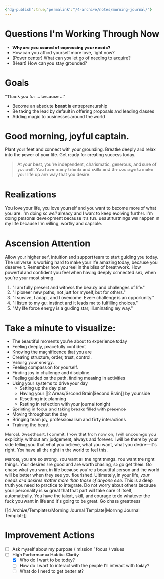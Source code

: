 ```yaml
---
{"dg-publish":true,"permalink":"/4-archive/notes/morning-journal/"}
---
```


# Questions I'm Working Through Now
- **Why are you scared of expressing your needs?**
- How can you afford yourself more love, right now?
- (Power center) What can you let go of needing to acquire?
- (Heart) How can you stay grounded?

# Goals
"Thank you for ... because ..."

- Become an absolute **beast** in entrepreneurship
- Be taking the lead by default in offering proposals and leading classes
- Adding magic to businesses around the world

# Good morning, joyful captain.
Plant your feet and connect with your grounding.
Breathe deeply and relax into the power of your life.
Get ready for creating success today.

> At your best, you're independent, charismatic, generous, and sure of yourself. You have many talents and skills and the courage to make your life up any way that you desire.

# Realizations
You love your life, you love yourself and you want to become more of what you are.
I'm doing *so well* already and I want to keep evolving further. I'm doing personal development because it's fun.
Beautiful things will happen in my life because I'm willing, worthy and capable.

# Ascension Attention
Allow your higher self, intuition and support team to start guiding you today.
The universe is working hard to make your life amazing today, because you deserve it.
Remember how you feel in the bliss of breathwork. How powerful and confident you feel when having deeply connected sex, when you're your most strong.

1. "I am fully present and witness the beauty and challenges of life."
2. "I pioneer new paths, not just for myself, but for others."
3. "I survive, I adapt, and I overcome. Every challenge is an opportunity."
4. "I listen to my gut instinct and it leads me to fulfilling choices."
5. "My life force energy is a guiding star, illuminating my way."

# Take a minute to visualize:
- The beautiful moments you're about to experience today
- Feeling deeply, peacefully confident
- Knowing the magnificence that you are
- Creating structure, order, trust, control.
- Valuing your energy.
- Feeling compassion for yourself.
- Finding joy in challenge and discipline.
- Feeling guided on the path, finding meaning in activities
- Using your systems to drive your day
	- Setting up the day plan
	- Having your [[2 Areas/Second Brain\|Second Brain]] by your side
	- Resetting into planning
	- Resting in reflection with your journal tonight
- Sprinting in focus and taking breaks filled with presence
- Moving throughout the day
- Bringing team joy, professionalism and flirty interactions
- Training the beast

Marcel. Sweetheart. I commit. I vow that from now on, I will encourage you explicitly, without any judgement, always and forever. I will be there by your side telling you that what you believe, what you want, what you desire—it's right. You have all the right in the world to feel this.

Marcel, you are so strong. You want all the right things. You want the right things. Your desires are good and are worth chasing, so go get them. Go chase what you want in life because you're a beautiful person and the world will be better when they see you flourished. Ultimately, in your life, *your needs and desires matter more than those of anyone else*. This is a deep truth you need to practice to integrate. Do not worry about others because your personality is so great that that part will take care of itself, automatically. You have the talent, skill, and courage to do whatever the fuck you want in life and it's going to be great. Go chase greatness.

[[4 Archive/Templates/Morning Journal Template\|Morning Journal Template]]

# Improvement Actions
- [ ] Ask myself about my purpose / mission / focus / values
- [ ] High Performance Habits: Clarity
	- [x] Who do I want to be today?
	- [ ] How do I want to interact with the people I'll interact with today?
	- [ ] What do I need to get better at?
